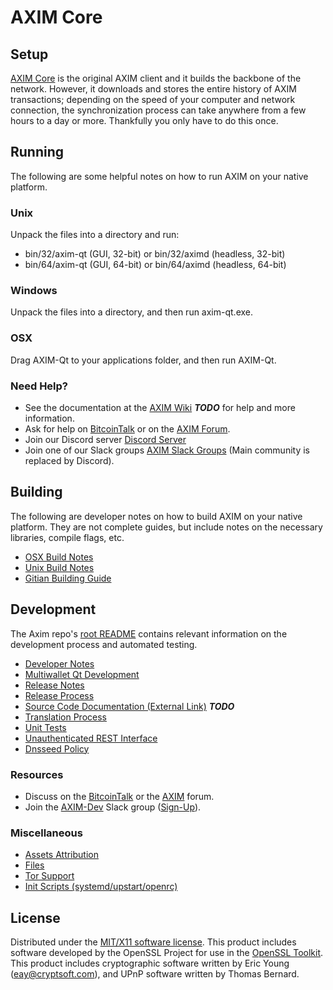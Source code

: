 AXIM Core
=====================

Setup
---------------------
[AXIM Core](http://axim.org/wallet) is the original AXIM client and it builds the backbone of the network. However, it downloads and stores the entire history of AXIM transactions; depending on the speed of your computer and network connection, the synchronization process can take anywhere from a few hours to a day or more. Thankfully you only have to do this once.

Running
---------------------
The following are some helpful notes on how to run AXIM on your native platform.

### Unix

Unpack the files into a directory and run:

- bin/32/axim-qt (GUI, 32-bit) or bin/32/aximd (headless, 32-bit)
- bin/64/axim-qt (GUI, 64-bit) or bin/64/aximd (headless, 64-bit)

### Windows

Unpack the files into a directory, and then run axim-qt.exe.

### OSX

Drag AXIM-Qt to your applications folder, and then run AXIM-Qt.

### Need Help?

* See the documentation at the [AXIM Wiki](https://en.bitcoin.it/wiki/Main_Page) ***TODO***
for help and more information.
* Ask for help on [BitcoinTalk](https://bitcointalk.org/index.php?topic=1262920.0) or on the [AXIM Forum](http://forum.axim.org/).
* Join our Discord server [Discord Server](https://discord.axim.org)
* Join one of our Slack groups [AXIM Slack Groups](https://axim.org/slack-logins/) (Main community is replaced by Discord).

Building
---------------------
The following are developer notes on how to build AXIM on your native platform. They are not complete guides, but include notes on the necessary libraries, compile flags, etc.

- [OSX Build Notes](build-osx.md)
- [Unix Build Notes](build-unix.md)
- [Gitian Building Guide](gitian-building.md)

Development
---------------------
The Axim repo's [root README](https://github.com/AXIM-Project/AXIM/blob/master/README.md) contains relevant information on the development process and automated testing.

- [Developer Notes](developer-notes.md)
- [Multiwallet Qt Development](multiwallet-qt.md)
- [Release Notes](release-notes.md)
- [Release Process](release-process.md)
- [Source Code Documentation (External Link)](https://dev.visucore.com/bitcoin/doxygen/) ***TODO***
- [Translation Process](translation_process.md)
- [Unit Tests](unit-tests.md)
- [Unauthenticated REST Interface](REST-interface.md)
- [Dnsseed Policy](dnsseed-policy.md)

### Resources

* Discuss on the [BitcoinTalk](https://bitcointalk.org/index.php?topic=1262920.0) or the [AXIM](http://forum.axim.org/) forum.
* Join the [AXIM-Dev](https://axim-dev.slack.com/) Slack group ([Sign-Up](https://axim-dev.herokuapp.com/)).

### Miscellaneous
- [Assets Attribution](assets-attribution.md)
- [Files](files.md)
- [Tor Support](tor.md)
- [Init Scripts (systemd/upstart/openrc)](init.md)

License
---------------------
Distributed under the [MIT/X11 software license](http://www.opensource.org/licenses/mit-license.php).
This product includes software developed by the OpenSSL Project for use in the [OpenSSL Toolkit](https://www.openssl.org/). This product includes
cryptographic software written by Eric Young ([eay@cryptsoft.com](mailto:eay@cryptsoft.com)), and UPnP software written by Thomas Bernard.
